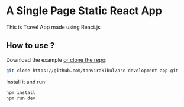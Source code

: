 # A Single Page Static React App

This  is Travel App made using React.js

## How to use ?

Download the example [or clone the repo](https://github.com/mui-org/material-ui):

```sh
git clone https://github.com/tanvirakibul/arc-development-app.git 
```

Install it and run:

```sh
npm install
npm run dev
```
